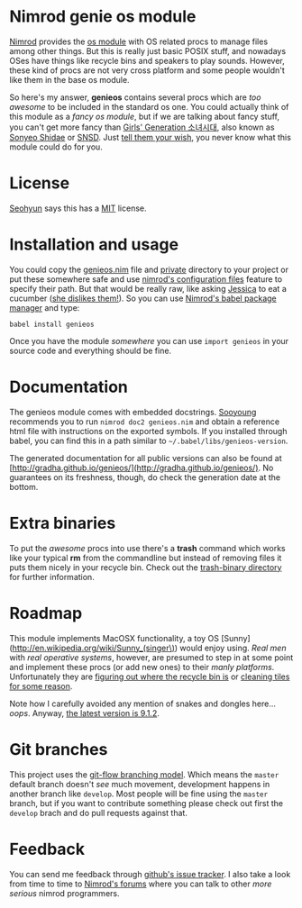 Nimrod genie os module
======================

[Nimrod](http://nimrod-code.org) provides the [os
module](http://nimrod-code.org/os.html) with OS related procs to manage files
among other things. But this is really just basic POSIX stuff, and nowadays
OSes have things like recycle bins and speakers to play sounds.  However, these
kind of procs are not very cross platform and some people wouldn't like them in
the base os module.

So here's my answer, **genieos** contains several procs which are *too awesome*
to be included in the standard os one. You could actually think of this module
as a *fancy os module*, but if we are talking about fancy stuff, you can't get
more fancy than [Girls' Generation
소녀시대](http://en.wikipedia.org/wiki/Girls'_Generation), also known as
[Sonyeo Shidae](http://www.youtube.com/watch?v=EOWrdo1kVYw) or
[SNSD](http://www.youtube.com/watch?v=fYP_3QEb5Yk). Just [tell them your
wish](http://www.youtube.com/watch?v=wC58wPbgByA), you never know what this
module could do for you.



License
=======

[Seohyun](http://en.wikipedia.org/wiki/Seohyun) says this has a
[MIT](LICENSE.md) license.


Installation and usage
======================

You could copy the [genieos.nim](genieos.nim) file and [private](private)
directory to your project or put these somewhere safe and use [nimrod's
configuration files](http://nimrod-code.org/nimrodc.html#configuration-files)
feature to specify their path. But that would be really raw, like asking
[Jessica](http://en.wikipedia.org/wiki/Jessica_Jung) to eat a cucumber ([she
dislikes them!](http://www.youtube.com/watch?v=TUR7CuD_1zQ)). So you can use
[Nimrod's babel package manager](https://github.com/nimrod-code/babel) and
type:

    babel install genieos

Once you have the module *somewhere* you can use ``import genieos`` in your
source code and everything should be fine.


Documentation
=============

The genieos module comes with embedded docstrings.
[Sooyoung](http://en.wikipedia.org/wiki/Sooyoung) recommends you to run
``nimrod doc2 genieos.nim`` and obtain a reference html file with instructions
on the exported symbols.  If you installed through babel, you can find this in
a path similar to ``~/.babel/libs/genieos-version``.

The generated documentation for all public versions can also be found at
[http://gradha.github.io/genieos/](http://gradha.github.io/genieos/).  No
guarantees on its freshness, though, do check the generation date at the
bottom.


Extra binaries
==============

To put the *awesome* procs into use there's a **trash** command which works
like your typical **rm** from the commandline but instead of removing files it
puts them nicely in your recycle bin. Check out the [trash-binary
directory](trash-binary) for further information.


Roadmap
=======

This module implements MacOSX functionality, a toy OS
[Sunny](http://en.wikipedia.org/wiki/Sunny_(singer\)) would enjoy using. *Real
men* with *real operative systems*, however, are presumed to step in at some
point and implement these procs (or add new ones) to their *manly platforms*.
Unfortunately they are [figuring out where the recycle bin
is](http://stackoverflow.com/a/6807599/172690) or [cleaning tiles for some
reason](http://en.wikipedia.org/wiki/Windows_8).

Note how I carefully avoided any mention of snakes and dongles here... *oops*.
Anyway, [the latest version is 9.1.2](CHANGES.md).


Git branches
============

This project uses the [git-flow branching
model](https://github.com/nvie/gitflow). Which means the ``master`` default
branch doesn't *see* much movement, development happens in another branch like
``develop``. Most people will be fine using the ``master`` branch, but if you
want to contribute something please check out first the ``develop`` brach and
do pull requests against that.


Feedback
========

You can send me feedback through [github's issue
tracker](https://github.com/gradha/genieos/issues). I also take a look from
time to time to [Nimrod's forums](http://forum.nimrod-code.org) where you can
talk to other *more serious* nimrod programmers.
